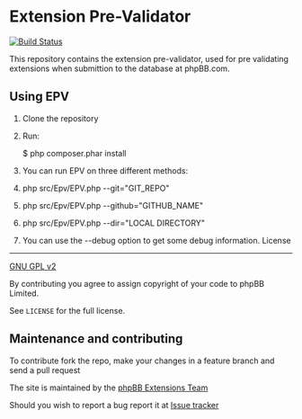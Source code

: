 Extension Pre-Validator
=======================

[![Build Status](https://travis-ci.org/phpbb/epv.png?branch=master)](https://travis-ci.org/phpbb/epv)

This repository contains the extension pre-validator, used for pre validating extensions when submittion to the database at phpBB.com.

Using EPV
---------

1. Clone the repository
1. Run:

    $ php composer.phar install

1. You can run EPV on three different methods:
2. php src/Epv/EPV.php --git="GIT_REPO"
2. php src/Epv/EPV.php --github="GITHUB_NAME"
2. php src/Epv/EPV.php --dir="LOCAL DIRECTORY"
1. You can use the --debug option to get some debug information.
License
-------
[GNU GPL v2](http://opensource.org/licenses/gpl-2.0)

By contributing you agree to assign copyright of your code to phpBB Limited.

See `LICENSE` for the full license.

Maintenance and contributing
----------------------------

To contribute fork the repo, make your changes in a feature branch and send a pull request

The site is maintained by the [phpBB Extensions Team](https://www.phpbb.com/community/memberlist.php?mode=group&g=7331)

Should you wish to report a bug report it at [Issue tracker](https://github.com/phpbb/epv/issues)
